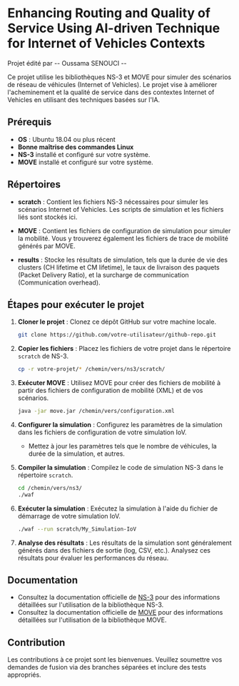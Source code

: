 # Enhancing Routing and Quality of Service Using AI-driven Technique for Internet of Vehicles Contexts

Projet édité par -- Oussama SENOUCI --

Ce projet utilise les bibliothèques NS-3 et MOVE pour simuler des scénarios de réseau de véhicules (Internet of Vehicles). Le projet vise à améliorer l'acheminement et la qualité de service dans des contextes Internet of Vehicles en utilisant des techniques basées sur l'IA.

## Prérequis

- **OS** : Ubuntu 18.04 ou plus récent
- **Bonne maîtrise des commandes Linux**
- **NS-3** installé et configuré sur votre système.
- **MOVE** installé et configuré sur votre système.

## Répertoires

- **scratch** : Contient les fichiers NS-3 nécessaires pour simuler les scénarios Internet of Vehicles. Les scripts de simulation et les fichiers liés sont stockés ici.

- **MOVE** : Contient les fichiers de configuration de simulation pour simuler la mobilité. Vous y trouverez également les fichiers de trace de mobilité générés par MOVE.

- **results** : Stocke les résultats de simulation, tels que la durée de vie des clusters (CH lifetime et CM lifetime), le taux de livraison des paquets (Packet Delivery Ratio), et la surcharge de communication (Communication overhead).

## Étapes pour exécuter le projet

1. **Cloner le projet** : Clonez ce dépôt GitHub sur votre machine locale.

    ```bash
    git clone https://github.com/votre-utilisateur/github-repo.git
    ```

2. **Copier les fichiers** : Placez les fichiers de votre projet dans le répertoire `scratch` de NS-3.

    ```bash
    cp -r votre-projet/* /chemin/vers/ns3/scratch/
    ```

3. **Exécuter MOVE** : Utilisez MOVE pour créer des fichiers de mobilité à partir des fichiers de configuration de mobilité (XML) et de vos scénarios.

    ```bash
    java -jar move.jar /chemin/vers/configuration.xml
    ```

4. **Configurer la simulation** : Configurez les paramètres de la simulation dans les fichiers de configuration de votre simulation IoV.

    - Mettez à jour les paramètres tels que le nombre de véhicules, la durée de la simulation, et autres.

5. **Compiler la simulation** : Compilez le code de simulation NS-3 dans le répertoire `scratch`.

    ```bash
    cd /chemin/vers/ns3/
    ./waf
    ```

6. **Exécuter la simulation** : Exécutez la simulation à l'aide du fichier de démarrage de votre simulation IoV.

    ```bash
    ./waf --run scratch/My_Simulation-IoV
    ```

7. **Analyse des résultats** : Les résultats de la simulation sont généralement générés dans des fichiers de sortie (log, CSV, etc.). Analysez ces résultats pour évaluer les performances du réseau.

## Documentation

- Consultez la documentation officielle de [NS-3](https://www.nsnam.org/docs/) pour des informations détaillées sur l'utilisation de la bibliothèque NS-3.
- Consultez la documentation officielle de [MOVE](http://networks.cs.ucdavis.edu/move/) pour des informations détaillées sur l'utilisation de la bibliothèque MOVE.

## Contribution

Les contributions à ce projet sont les bienvenues. Veuillez soumettre vos demandes de fusion via des branches séparées et inclure des tests appropriés.







